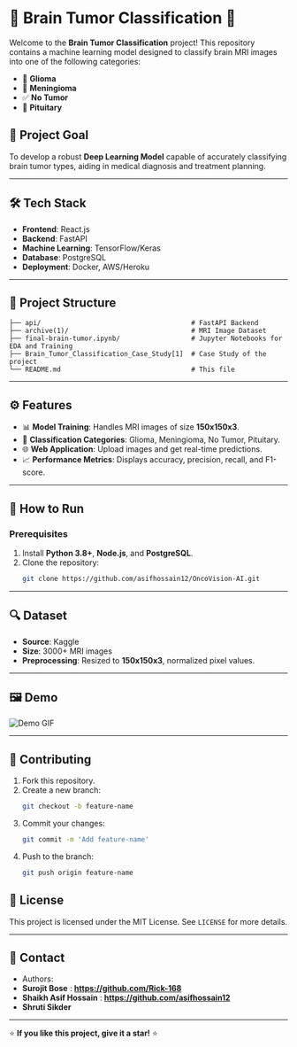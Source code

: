 # 🌟 Brain Tumor Classification 🚀

Welcome to the **Brain Tumor Classification** project! This repository contains a machine learning model designed to classify brain MRI images into one of the following categories:

- 🧠 **Glioma**
- 🧠 **Meningioma**
- ✅ **No Tumor**
- 🧠 **Pituitary**

## 🎯 Project Goal

To develop a robust **Deep Learning Model** capable of accurately classifying brain tumor types, aiding in medical diagnosis and treatment planning.

---

## 🛠️ Tech Stack

- **Frontend**: React.js
- **Backend**: FastAPI
- **Machine Learning**: TensorFlow/Keras
- **Database**: PostgreSQL
- **Deployment**: Docker, AWS/Heroku

---

## 📂 Project Structure

```
├── api/                                      # FastAPI Backend
├── archive(1)/                               # MRI Image Dataset
├── final-brain-tumor.ipynb/                  # Jupyter Notebooks for EDA and Training
├── Brain_Tumor_Classification_Case_Study[1]  # Case Study of the project
└── README.md                                 # This file
```

---

## ⚙️ Features

- 📊 **Model Training**: Handles MRI images of size **150x150x3**.
- 🧪 **Classification Categories**: Glioma, Meningioma, No Tumor, Pituitary.
- 🌐 **Web Application**: Upload images and get real-time predictions.
- 📈 **Performance Metrics**: Displays accuracy, precision, recall, and F1-score.

---

## 🚀 How to Run

### Prerequisites

1. Install **Python 3.8+**, **Node.js**, and **PostgreSQL**.
2. Clone the repository:
   ```bash
   git clone https://github.com/asifhossain12/OncoVision-AI.git
   ```


---

## 🔍 Dataset

- **Source**: Kaggle
- **Size**: 3000+ MRI images
- **Preprocessing**: Resized to **150x150x3**, normalized pixel values.

---

## 🖼️ Demo

![Demo GIF](https://via.placeholder.com/800x400?text=Demo+GIF+Coming+Soon)

---

## 🤝 Contributing

1. Fork this repository.
2. Create a new branch:
   ```bash
   git checkout -b feature-name
   ```
3. Commit your changes:
   ```bash
   git commit -m 'Add feature-name'
   ```
4. Push to the branch:
   ```bash
   git push origin feature-name
   ```

## 📜 License

This project is licensed under the MIT License. See `LICENSE` for more details.

---

## 💬 Contact

- Authors:
- **Surojit Bose** : **https://github.com/Rick-168**
- **Shaikh Asif Hossain** : **https://github.com/asifhossain12**
- **Shruti Sikder**

---

⭐ **If you like this project, give it a star!** ⭐
